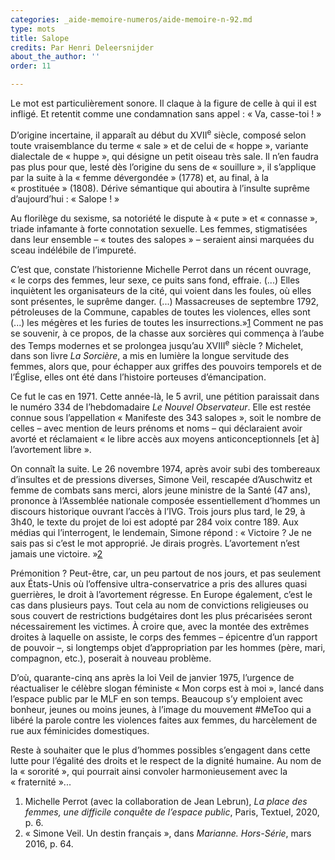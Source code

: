 ```yaml
---
categories: _aide-memoire-numeros/aide-memoire-n-92.md
type: mots
title: Salope
credits: Par Henri Deleersnijder
about_the_author: ''
order: 11

---
```

Le mot est particulièrement sonore. Il claque à la figure de celle à qui il est infligé. Et retentit comme une condamnation sans appel : « Va, casse-toi ! »

D’origine incertaine, il apparaît au début du XVII<sup>e</sup> siècle, composé selon toute vraisemblance du terme « sale » et de celui de « hoppe », variante dialectale de « huppe », qui désigne un petit oiseau très sale. Il n’en faudra pas plus pour que, lesté dès l’origine du sens de « souillure », il s’applique par la suite à la « femme dévergondée » (1778) et, au final, à la « prostituée » (1808). Dérive sémantique qui aboutira à l’insulte suprême d’aujourd’hui : « Salope ! »

Au florilège du sexisme, sa notoriété le dispute à « pute » et « connasse », triade infamante à forte connotation sexuelle. Les femmes, stigmatisées dans leur ensemble – « toutes des salopes » – seraient ainsi marquées du sceau indélébile de l’impureté.

C’est que, constate l’historienne Michelle Perrot dans un récent ouvrage, « le corps des femmes, leur sexe, ce puits sans fond, effraie. (...) Elles inquiètent les organisateurs de la cité, qui voient dans les foules, où elles sont présentes, le suprême danger. (...) Massacreuses de septembre 1792, pétroleuses de la Commune, capables de toutes les violences, elles sont (...) les mégères et les furies de toutes les insurrections.»[1](#footnote-1) Comment ne pas se souvenir, à ce propos, de la chasse aux sorcières qui commença à l’aube des Temps modernes et se prolongea jusqu’au XVIII<sup>e</sup> siècle ? Michelet, dans son livre _La Sorcière_, a mis en lumière la longue servitude des femmes, alors que, pour échapper aux griffes des pouvoirs temporels et de l’Église, elles ont été dans l’histoire porteuses d’émancipation.

Ce fut le cas en 1971. Cette année-là, le 5 avril, une pétition paraissait dans le numéro 334 de l’hebdomadaire _Le Nouvel Observateur_. Elle est restée connue sous l’appellation « Manifeste des 343 salopes », soit le nombre de celles – avec mention de leurs prénoms et noms – qui déclaraient avoir avorté et réclamaient « le libre accès aux moyens anticonceptionnels \[et à\] l’avortement libre ».

On connaît la suite. Le 26 novembre 1974, après avoir subi des tombereaux d’insultes et de pressions diverses, Simone Veil, rescapée d’Auschwitz et femme de combats sans merci, alors jeune ministre de la Santé (47 ans), prononce à l’Assemblée nationale composée essentiellement d’hommes un discours historique ouvrant l’accès à l’IVG. Trois jours plus tard, le 29, à 3h40, le texte du projet de loi est adopté par 284 voix contre 189. Aux médias qui l’interrogent, le lendemain, Simone répond : « Victoire ? Je ne sais pas si c’est le mot approprié. Je dirais progrès. L’avortement n’est jamais une victoire. »[2](#footnote-2)

Prémonition ? Peut-être, car, un peu partout de nos jours, et pas seulement aux États-Unis où l’offensive ultra-conservatrice a pris des allures quasi guerrières, le droit à l’avortement régresse. En Europe également, c’est le cas dans plusieurs pays. Tout cela au nom de convictions religieuses ou sous couvert de restrictions budgétaires dont les plus précarisées seront nécessairement les victimes. À croire que, avec la montée des extrêmes droites à laquelle on assiste, le corps des femmes – épicentre d’un rapport de pouvoir –, si longtemps objet d’appropriation par les hommes (père, mari, compagnon, etc.), poserait à nouveau problème.

D’où, quarante-cinq ans après la loi Veil de janvier 1975, l’urgence de réactualiser le célèbre slogan féministe « Mon corps est à moi », lancé dans l’espace public par le MLF en son temps. Beaucoup s’y emploient avec bonheur, jeunes ou moins jeunes, à l’image du mouvement #MeToo qui a libéré la parole contre les violences faites aux femmes, du harcèlement de rue aux féminicides domestiques.

Reste à souhaiter que le plus d’hommes possibles s’engagent dans cette lutte pour l’égalité des droits et le respect de la dignité humaine. Au nom de la « sororité », qui pourrait ainsi convoler harmonieusement avec la « fraternité »...

1. Michelle Perrot (avec la collaboration de Jean Lebrun), _La place des femmes, une difficile conquête de l’espace public_, Paris, Textuel, 2020, p. 6.
2. « Simone Veil. Un destin français », dans _Marianne. Hors-Série_, mars 2016, p. 64.